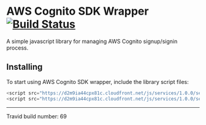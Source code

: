 # AWS Cognito SDK Wrapper [![Build Status](https://travis-ci.org/NachoColl/cognito.aws-sdk.js.svg?branch=master)](https://travis-ci.org/NachoColl/cognito.aws-sdk.js)

A simple javascript library for managing AWS Cognito signup/signin process. 

## Installing

To start using AWS Cognito SDK wrapper, include the library script files:

```js
<script src="https://d2m9ia44cpx81c.cloudfront.net/js/services/1.0.0/services.library.min.js" />
<script src="https://d2m9ia44cpx81c.cloudfront.net/js/services/1.0.0/services.aws-sdk.min.js" />
```



--------------------------
Travid build number: 69 
